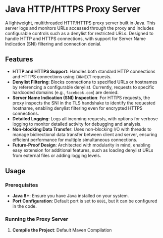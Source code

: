 # Java HTTP/HTTPS Proxy Server

A lightweight, multithreaded HTTP/HTTPS proxy server built in Java. This server logs and monitors URLs accessed through the proxy and includes configurable controls such as a denylist for restricted URLs. Designed to handle HTTP and HTTPS connections, with support for Server Name Indication (SNI) filtering and connection denial.

## Features

- **HTTP and HTTPS Support**: Handles both standard HTTP connections and HTTPS connections using `CONNECT` requests.
- **Denylist Filtering**: Blocks connections to specified URLs or hostnames by referencing a configurable denylist. Currently, requests to specific hardcoded domains (e.g., `facebook.com`) are denied.
- **Server Name Indication (SNI) Inspection**: For HTTPS requests, the proxy inspects the SNI in the TLS handshake to identify the requested hostname, enabling denylist filtering even for encrypted HTTPS connections.
- **Detailed Logging**: Logs all incoming requests, with options for verbose logging to monitor detailed activity for debugging and analysis.
- **Non-blocking Data Transfer**: Uses non-blocking I/O with threads to manage bidirectional data transfer between client and server, ensuring efficient performance for multiple simultaneous connections.
- **Future-Proof Design**: Architected with modularity in mind, enabling easy extension for additional features, such as loading denylist URLs from external files or adding logging levels.

## Usage

### Prerequisites

- **Java 8+**: Ensure you have Java installed on your system.
- **Port Configuration**: Default port is set to `8081`, but it can be configured in the code.

### Running the Proxy Server

1. **Compile the Project**:
   Default Maven Compilation
